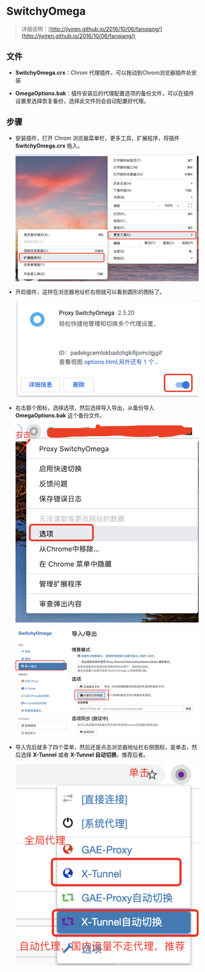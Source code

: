 # SwitchyOmega
> 详细说明：[http://jiyiren.github.io/2016/10/06/fanqiang/](http://jiyiren.github.io/2016/10/06/fanqiang/)


## 文件

* **SwitchyOmega.crx**：Chrom 代理插件，可以拖动到Chrom浏览器插件处安装


* **OmegaOptions.bak**：插件安装后的代理配置选项的备份文件，可以在插件设置里选择恢复备份，选择此文件则会自动配置好代理。


## 步骤

* 安装插件，打开 Chrom 浏览器菜单栏，更多工具，扩展程序，将插件 **SwitchyOmega.crx** 拖入。

	![](./_img/one.png)

* 开启插件，这样在浏览器地址栏右侧就可以看到圆形的图标了。

	![](./_img/two.png)

* 右击那个图标，选择选项，然后选择导入导出，从备份导入 **OmegaOptions.bak** 这个备份文件。
	
	![](./_img/three.png)
	
	![](./_img/four.png)

* 导入完后就多了四个菜单，然后还是点击浏览器地址栏右侧图标，是单击，然后选择 **X-Tunnel** 或者 **X-Tunnel 自动切换**，推荐后者。


	![](./_img/five.png)